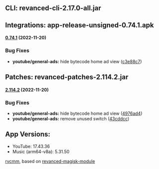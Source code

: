 ## CLI: revanced-cli-2.17.0-all.jar  
## Integrations: app-release-unsigned-0.74.1.apk  
#### [0.74.1](https://github.com/revanced/revanced-integrations/compare/v0.74.0...v0.74.1) (2022-11-20)
### Bug Fixes
* **youtube/general-ads:** hide bytecode home ad view ([c3e88c7](https://github.com/revanced/revanced-integrations/commit/c3e88c79e9e7de0700c4e0ade349e47173002567))

  
## Patches: revanced-patches-2.114.2.jar  
#### [2.114.2](https://github.com/revanced/revanced-patches/compare/v2.114.1...v2.114.2) (2022-11-20)
### Bug Fixes
* **youtube/general-ads:** hide bytecode home ad view ([4976ad4](https://github.com/revanced/revanced-patches/commit/4976ad44b1867c93e976d91075b5bcead8d69c90))
* **youtube/general-ads:** remove unused switch ([43cddcc](https://github.com/revanced/revanced-patches/commit/43cddcc85830524cd88d87ae1178f11451f158d8))

  
## App Versions:  
* YouTube: 17.43.36  
* Music (arm64-v8a): 5.31.50  

 [rvcmm](https://github.com/thrwKappu/rvcmm/), based on [revanced-magisk-module](https://github.com/j-hc/revanced-magisk-module)  

